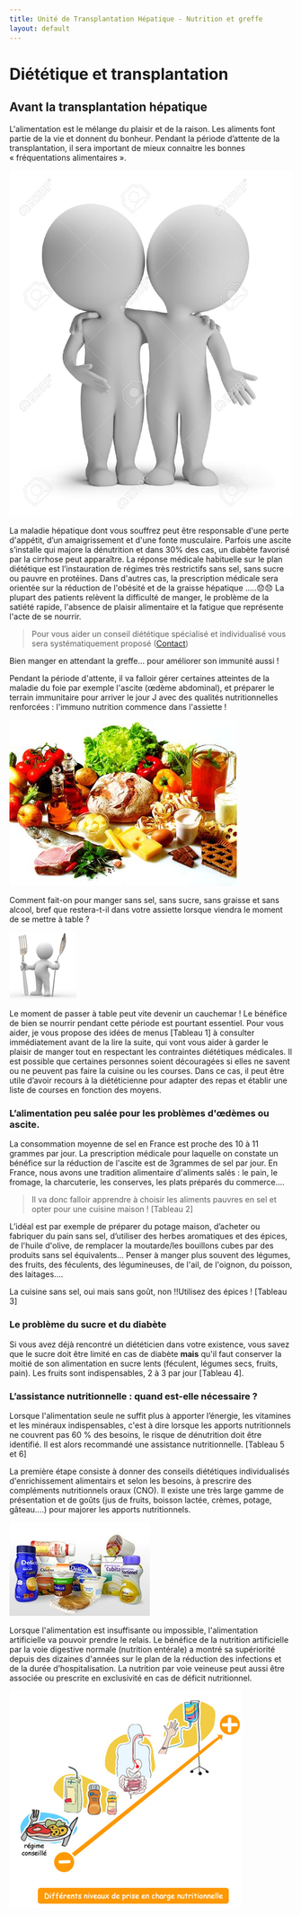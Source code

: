 ```yaml
---
title: Unité de Transplantation Hépatique - Nutrition et greffe
layout: default
---
```

# Diététique et transplantation

## Avant la transplantation hépatique

L'alimentation est le mélange du plaisir et de la raison. Les aliments font partie de la vie et donnent du bonheur. Pendant la période d’attente de la  transplantation, il sera important de mieux connaitre les bonnes « fréquentations alimentaires ».

![Amis](images/friends.jpg)

La maladie hépatique dont vous souffrez peut être responsable d'une perte d'appétit, d’un amaigrissement et d'une fonte musculaire. Parfois une ascite s’installe qui majore la dénutrition et dans 30% des cas, un diabète favorisé par la cirrhose peut apparaître.
La réponse médicale habituelle sur le plan diététique est l’instauration de régimes très restrictifs sans sel, sans sucre ou  pauvre en protéines. Dans d'autres cas, la prescription médicale sera orientée  sur la réduction de l'obésité et de la graisse hépatique …..&#x1F61E;&#x1F61E;
La plupart des patients relèvent la difficulté de manger, le problème de la satiété rapide, l'absence de plaisir alimentaire et la fatigue que représente l'acte de se nourrir.

> Pour vous aider un conseil diététique spécialisé et individualisé vous sera systématiquement proposé ([Contact](contact.html#diététicienne-mme-goncalves))

Bien manger en attendant la greffe... pour améliorer son immunité aussi !

Pendant la période d'attente, il va falloir gérer certaines atteintes de la maladie du foie par exemple l'ascite (œdème abdominal),  et préparer le terrain immunitaire pour arriver le jour J avec des qualités nutritionnelles renforcées : l'immuno nutrition commence dans l'assiette !

![Nourriture](images/food.jpg)

Comment fait-on pour manger sans sel, sans sucre, sans graisse et sans alcool, bref que restera-t-il dans votre assiette lorsque viendra le moment de se mettre à table ?

![Pret](images/ready.png)

Le moment de passer à table peut vite devenir un cauchemar ! Le bénéfice de bien se nourrir   pendant cette période est pourtant essentiel.
Pour vous aider, je vous propose des idées de menus [Tableau 1] à consulter immédiatement avant de la lire la suite,  qui vont vous aider à garder le plaisir de manger tout en respectant les contraintes diététiques médicales.
Il est possible que certaines personnes soient découragées si elles ne savent ou ne peuvent pas faire la cuisine ou les courses. Dans ce cas, il peut être utile d’avoir recours à la diététicienne pour adapter des repas et établir une liste de courses en fonction des moyens.

### L’alimentation peu salée pour les problèmes d'œdèmes ou ascite.
La consommation moyenne de sel en France est proche des 10 à 11 grammes par jour. La prescription médicale pour laquelle on constate un bénéfice sur la réduction de l'ascite est de 3grammes de sel par jour.
En France, nous avons une tradition  alimentaire d'aliments salés : le pain, le fromage, la charcuterie, les conserves, les plats préparés du commerce....

> Il va donc falloir  apprendre à choisir les aliments pauvres en sel et opter pour une cuisine maison ! [Tableau 2]

L’idéal est par exemple de préparer du potage maison, d’acheter ou fabriquer du pain sans sel, d’utiliser des herbes aromatiques et des épices, de l'huile d'olive, de remplacer la moutarde/les bouillons cubes par des produits sans sel équivalents... Penser à manger plus souvent des légumes, des fruits, des féculents, des légumineuses, de l'ail, de l'oignon, du poisson, des laitages....

La cuisine sans sel, oui mais sans goût, non !!Utilisez des épices ! [Tableau 3]

### Le problème du sucre et du diabète
Si vous avez déjà rencontré un diététicien dans votre existence, vous savez que le sucre doit être limité en cas de diabète **mais** qu'il faut conserver  la moitié de son alimentation en sucre lents (féculent, légumes secs, fruits, pain). Les fruits sont indispensables, 2 à 3 par jour [Tableau 4].

### L’assistance nutritionnelle : quand est-elle nécessaire ?
Lorsque l'alimentation seule ne suffit plus à apporter l’énergie, les vitamines et les minéraux indispensables, c'est à dire lorsque les apports nutritionnels ne couvrent pas 60 % des besoins, le risque de dénutrition doit être identifié. Il est alors recommandé  une assistance nutritionnelle. [Tableau 5 et 6]

La première étape consiste à donner des conseils diététiques individualisés d'enrichissement alimentairs et selon les besoins, à prescrire des compléments nutritionnels oraux (CNO). Il existe  une très large gamme de présentation et de goûts (jus de fruits, boisson lactée, crèmes, potage, gâteau....) pour majorer les apports nutritionnels.

![Complements](images/supplements.jpg)

Lorsque l'alimentation  est insuffisante ou impossible, l'alimentation artificielle va pouvoir prendre le relais. Le bénéfice de la nutrition artificielle par la voie digestive normale (nutrition entérale)  a montré sa supériorité depuis des dizaines d'années sur le plan de la réduction des infections et de la durée d’hospitalisation. La nutrition par voie veineuse peut aussi être associée ou prescrite en  exclusivité en cas de déficit nutritionnel.

![Graphique](images/level_chart.png)

